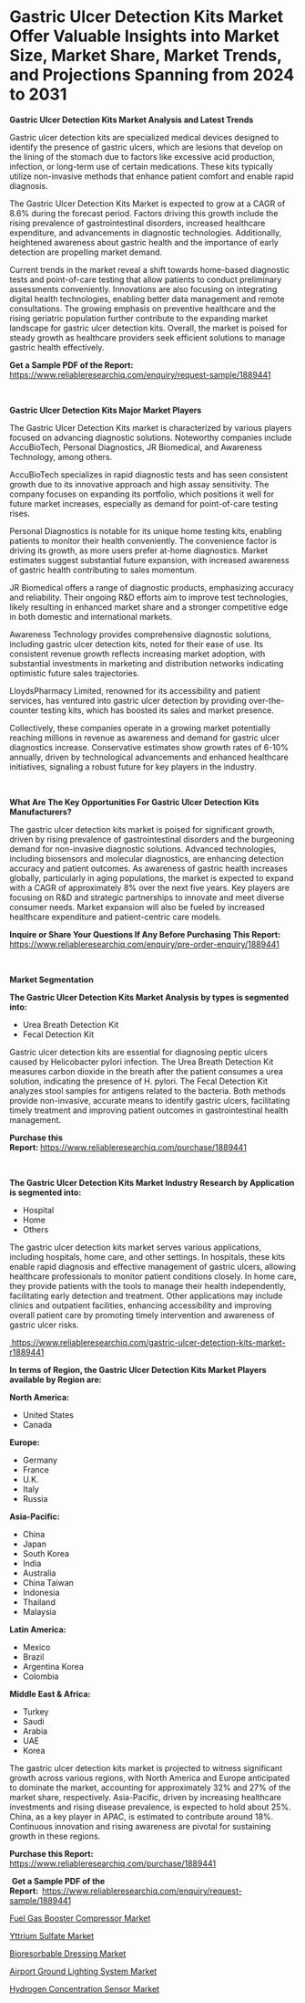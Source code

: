 <p><h1>Gastric Ulcer Detection Kits Market Offer Valuable Insights into Market Size, Market Share, Market Trends, and Projections Spanning from 2024 to 2031</h1></p><p><strong>Gastric Ulcer Detection Kits Market Analysis and Latest Trends</strong></p>
<p><p>Gastric ulcer detection kits are specialized medical devices designed to identify the presence of gastric ulcers, which are lesions that develop on the lining of the stomach due to factors like excessive acid production, infection, or long-term use of certain medications. These kits typically utilize non-invasive methods that enhance patient comfort and enable rapid diagnosis.</p><p>The Gastric Ulcer Detection Kits Market is expected to grow at a CAGR of 8.6% during the forecast period. Factors driving this growth include the rising prevalence of gastrointestinal disorders, increased healthcare expenditure, and advancements in diagnostic technologies. Additionally, heightened awareness about gastric health and the importance of early detection are propelling market demand.</p><p>Current trends in the market reveal a shift towards home-based diagnostic tests and point-of-care testing that allow patients to conduct preliminary assessments conveniently. Innovations are also focusing on integrating digital health technologies, enabling better data management and remote consultations. The growing emphasis on preventive healthcare and the rising geriatric population further contribute to the expanding market landscape for gastric ulcer detection kits. Overall, the market is poised for steady growth as healthcare providers seek efficient solutions to manage gastric health effectively.</p></p>
<p><strong>Get a Sample PDF of the Report:&nbsp;</strong> <a href="https://www.reliableresearchiq.com/enquiry/request-sample/1889441?utm_campaign=1136&utm_medium=2&utm_source=Github&utm_content=ia&utm_term=24102024&utm_id=gastric-ulcer-detection-kits">https://www.reliableresearchiq.com/enquiry/request-sample/1889441</a></p>
<p>&nbsp;</p>
<p><strong>Gastric Ulcer Detection Kits Major Market Players</strong></p>
<p><p>The Gastric Ulcer Detection Kits market is characterized by various players focused on advancing diagnostic solutions. Noteworthy companies include AccuBioTech, Personal Diagnostics, JR Biomedical, and Awareness Technology, among others.</p><p>AccuBioTech specializes in rapid diagnostic tests and has seen consistent growth due to its innovative approach and high assay sensitivity. The company focuses on expanding its portfolio, which positions it well for future market increases, especially as demand for point-of-care testing rises. </p><p>Personal Diagnostics is notable for its unique home testing kits, enabling patients to monitor their health conveniently. The convenience factor is driving its growth, as more users prefer at-home diagnostics. Market estimates suggest substantial future expansion, with increased awareness of gastric health contributing to sales momentum.</p><p>JR Biomedical offers a range of diagnostic products, emphasizing accuracy and reliability. Their ongoing R&D efforts aim to improve test technologies, likely resulting in enhanced market share and a stronger competitive edge in both domestic and international markets.</p><p>Awareness Technology provides comprehensive diagnostic solutions, including gastric ulcer detection kits, noted for their ease of use. Its consistent revenue growth reflects increasing market adoption, with substantial investments in marketing and distribution networks indicating optimistic future sales trajectories.</p><p>LloydsPharmacy Limited, renowned for its accessibility and patient services, has ventured into gastric ulcer detection by providing over-the-counter testing kits, which has boosted its sales and market presence.</p><p>Collectively, these companies operate in a growing market potentially reaching millions in revenue as awareness and demand for gastric ulcer diagnostics increase. Conservative estimates show growth rates of 6-10% annually, driven by technological advancements and enhanced healthcare initiatives, signaling a robust future for key players in the industry.</p></p>
<p>&nbsp;</p>
<p><strong>What Are The Key Opportunities For Gastric Ulcer Detection Kits Manufacturers?</strong></p>
<p><p>The gastric ulcer detection kits market is poised for significant growth, driven by rising prevalence of gastrointestinal disorders and the burgeoning demand for non-invasive diagnostic solutions. Advanced technologies, including biosensors and molecular diagnostics, are enhancing detection accuracy and patient outcomes. As awareness of gastric health increases globally, particularly in aging populations, the market is expected to expand with a CAGR of approximately 8% over the next five years. Key players are focusing on R&D and strategic partnerships to innovate and meet diverse consumer needs. Market expansion will also be fueled by increased healthcare expenditure and patient-centric care models.</p></p>
<p><strong>Inquire or Share Your Questions If Any Before Purchasing This Report:</strong> <a href="https://www.reliableresearchiq.com/enquiry/pre-order-enquiry/1889441?utm_campaign=1136&utm_medium=2&utm_source=Github&utm_content=ia&utm_term=24102024&utm_id=gastric-ulcer-detection-kits">https://www.reliableresearchiq.com/enquiry/pre-order-enquiry/1889441</a></p>
<p>&nbsp;</p>
<p><strong>Market Segmentation</strong></p>
<p><strong>The Gastric Ulcer Detection Kits Market Analysis by types is segmented into:</strong></p>
<p><ul><li>Urea Breath Detection Kit</li><li>Fecal Detection Kit</li></ul></p>
<p><p>Gastric ulcer detection kits are essential for diagnosing peptic ulcers caused by Helicobacter pylori infection. The Urea Breath Detection Kit measures carbon dioxide in the breath after the patient consumes a urea solution, indicating the presence of H. pylori. The Fecal Detection Kit analyzes stool samples for antigens related to the bacteria. Both methods provide non-invasive, accurate means to identify gastric ulcers, facilitating timely treatment and improving patient outcomes in gastrointestinal health management.</p></p>
<p><strong>Purchase this Report:&nbsp;</strong><a href="https://www.reliableresearchiq.com/purchase/1889441?utm_campaign=1136&utm_medium=2&utm_source=Github&utm_content=ia&utm_term=24102024&utm_id=gastric-ulcer-detection-kits">https://www.reliableresearchiq.com/purchase/1889441</a></p>
<p>&nbsp;</p>
<p><strong>The Gastric Ulcer Detection Kits Market Industry Research by Application is segmented into:</strong></p>
<p><ul><li>Hospital</li><li>Home</li><li>Others</li></ul></p>
<p><p>The gastric ulcer detection kits market serves various applications, including hospitals, home care, and other settings. In hospitals, these kits enable rapid diagnosis and effective management of gastric ulcers, allowing healthcare professionals to monitor patient conditions closely. In home care, they provide patients with the tools to manage their health independently, facilitating early detection and treatment. Other applications may include clinics and outpatient facilities, enhancing accessibility and improving overall patient care by promoting timely intervention and awareness of gastric ulcer risks.</p></p>
<p><a href="https://www.reliableresearchiq.com/gastric-ulcer-detection-kits-market-r1889441?utm_campaign=1136&utm_medium=2&utm_source=Github&utm_content=ia&utm_term=24102024&utm_id=gastric-ulcer-detection-kits">&nbsp;https://www.reliableresearchiq.com/gastric-ulcer-detection-kits-market-r1889441</a></p>
<p><strong>In terms of Region, the Gastric Ulcer Detection Kits Market Players available by Region are:</strong></p>
<p>
    <p> <strong> North America: </strong>
        <ul>
            <li>United States</li>
            <li>Canada</li>
        </ul>
        </p> 
    <p> <strong> Europe: </strong>
        <ul>
            <li>Germany</li>
            <li>France</li>
            <li>U.K.</li>
            <li>Italy</li>
            <li>Russia</li>
        </ul>
        </p> 
    <p> <strong> Asia-Pacific: </strong>
        <ul>
            <li>China</li>
            <li>Japan</li>
            <li>South Korea</li>
            <li>India</li>
            <li>Australia</li>
            <li>China Taiwan</li>
            <li>Indonesia</li>
            <li>Thailand</li>
            <li>Malaysia</li>
        </ul>
        </p> 
    <p> <strong> Latin America: </strong>
        <ul>
            <li>Mexico</li>
            <li>Brazil</li>
            <li>Argentina Korea</li>
            <li>Colombia</li>
        </ul>
        </p> 
    <p> <strong> Middle East & Africa: </strong>
        <ul>
            <li>Turkey</li>
            <li>Saudi</li>
            <li>Arabia</li>
            <li>UAE</li>
            <li>Korea</li>
        </ul>
    </p>
    </p>
<p><p>The gastric ulcer detection kits market is projected to witness significant growth across various regions, with North America and Europe anticipated to dominate the market, accounting for approximately 32% and 27% of the market share, respectively. Asia-Pacific, driven by increasing healthcare investments and rising disease prevalence, is expected to hold about 25%. China, as a key player in APAC, is estimated to contribute around 18%. Continuous innovation and rising awareness are pivotal for sustaining growth in these regions.</p></p>
<p><strong>Purchase this Report: </strong><a href="https://www.reliableresearchiq.com/purchase/1889441?utm_campaign=1136&utm_medium=2&utm_source=Github&utm_content=ia&utm_term=24102024&utm_id=gastric-ulcer-detection-kits">https://www.reliableresearchiq.com/purchase/1889441</a></p>
<p>&nbsp;<strong>Get a Sample PDF of the Report:&nbsp;&nbsp;</strong><a href="https://www.reliableresearchiq.com/enquiry/request-sample/1889441?utm_campaign=1136&utm_medium=2&utm_source=Github&utm_content=ia&utm_term=24102024&utm_id=gastric-ulcer-detection-kits">https://www.reliableresearchiq.com/enquiry/request-sample/1889441</a></p>
<p><strong></strong></p>
<p><p><a href="https://issuu.com/reportprime-2/docs/fuel-gas-booster-compressor-market-_53988e8e3f4159?utm_campaign=1136&utm_medium=2&utm_source=Github&utm_content=ia&utm_term=24102024&utm_id=gastric-ulcer-detection-kits">Fuel Gas Booster Compressor Market</a></p><p><a href="https://www.linkedin.com/pulse/yttrium-sulfate-market-segmentation-in-depth-analysis-ceramicsglasschemical-pzqqc?utm_campaign=1136&utm_medium=2&utm_source=Github&utm_content=ia&utm_term=24102024&utm_id=gastric-ulcer-detection-kits">Yttrium Sulfate Market</a></p><p><a href="https://github.com/bricelanl8g/Market-Research-Report-List-1/blob/main/bioresorbable-dressing-market.md?utm_campaign=1136&utm_medium=2&utm_source=Github&utm_content=ia&utm_term=24102024&utm_id=gastric-ulcer-detection-kits">Bioresorbable Dressing Market</a></p><p><a href="https://www.linkedin.com/pulse/airport-ground-lighting-system-market-size-share-growth-analysis-j47cc?utm_campaign=1136&utm_medium=2&utm_source=Github&utm_content=ia&utm_term=24102024&utm_id=gastric-ulcer-detection-kits">Airport Ground Lighting System Market</a></p><p><a href="https://issuu.com/reportprime-2/docs/hydrogen-concentration-sensor-marke_e5dd006776f97d?utm_campaign=1136&utm_medium=2&utm_source=Github&utm_content=ia&utm_term=24102024&utm_id=gastric-ulcer-detection-kits">Hydrogen Concentration Sensor Market</a></p></p>